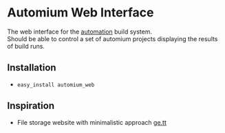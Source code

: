 # Automium Web Interface

The web interface for the [automation](https://github.com/hivesolutions/automium) build system.  
Should be able to control a set of automium projects displaying the results of build runs.

## Installation

* `easy_install automium_web`

## Inspiration

* File storage website with minimalistic approach [ge.tt](http://ge.tt)